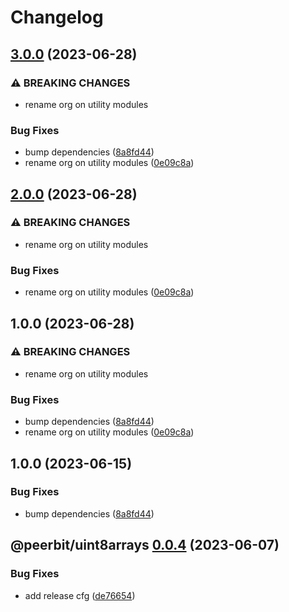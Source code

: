# Changelog

## [3.0.0](https://github.com/dao-xyz/peerbit/compare/uint8arrays-v2.0.0...uint8arrays-v3.0.0) (2023-06-28)


### ⚠ BREAKING CHANGES

* rename org on utility modules

### Bug Fixes

* bump dependencies ([8a8fd44](https://github.com/dao-xyz/peerbit/commit/8a8fd440149a966337382db77afe1071141e5c74))
* rename org on utility modules ([0e09c8a](https://github.com/dao-xyz/peerbit/commit/0e09c8a29487205e02e45cc7f1e214450f96cb38))

## [2.0.0](https://github.com/dao-xyz/peerbit/compare/uint8arrays-v1.0.0...uint8arrays-v2.0.0) (2023-06-28)


### ⚠ BREAKING CHANGES

* rename org on utility modules

### Bug Fixes

* rename org on utility modules ([0e09c8a](https://github.com/dao-xyz/peerbit/commit/0e09c8a29487205e02e45cc7f1e214450f96cb38))

## 1.0.0 (2023-06-28)


### ⚠ BREAKING CHANGES

* rename org on utility modules

### Bug Fixes

* bump dependencies ([8a8fd44](https://github.com/dao-xyz/peerbit/commit/8a8fd440149a966337382db77afe1071141e5c74))
* rename org on utility modules ([0e09c8a](https://github.com/dao-xyz/peerbit/commit/0e09c8a29487205e02e45cc7f1e214450f96cb38))

## 1.0.0 (2023-06-15)


### Bug Fixes

* bump dependencies ([8a8fd44](https://github.com/dao-xyz/peerbit/commit/8a8fd440149a966337382db77afe1071141e5c74))

## @peerbit/uint8arrays [0.0.4](https://github.com/dao-xyz/peerbit/compare/@peerbit/uint8arrays@0.0.3...@peerbit/uint8arrays@0.0.4) (2023-06-07)


### Bug Fixes

* add release cfg ([de76654](https://github.com/dao-xyz/peerbit/commit/de766548f8106804d319e8b51e9607f2a3f60726))
